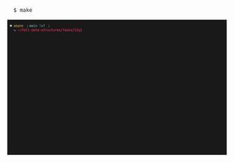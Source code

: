 ```bash
  $ make
```

![img](https://raw.githubusercontent.com/async4/fall-data-structures/main/Tasks/12q1/DEMO.gif)
